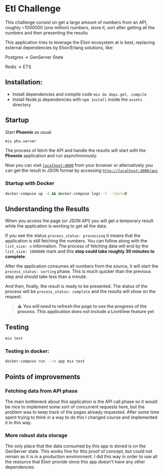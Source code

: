 # Etl Challenge
This challenge consist on get a large amount of numbers from an API, roughly ~1000000 (one million) numbers, store it, sort after getting all the numbers and then presenting the results

This application tries to leverage the Elixir ecosystem at is best, replacing external dependencies by Elixir/Erlang solutions, like:

Postgres -> GenServer State

Redis -> ETS

## Installation:
  * Install dependencies and compile code `mix do deps.get, compile`
  * Install Node.js dependencies with `npm install` inside the `assets` directory

## Startup
Start **Phoenix** as usual
```sh
mix phx.server
```

The process of fetch the API and handle the results will start with the **Phoenix** application and run asynchronously.

Now you can visit [`localhost:4000`](http://localhost:4000) from your browser or alternatively you can get the result in JSON format by accessing [`http://localhost:4000/api`](http://localhost:4000/api)

### Startup with Docker
```sh
docker-compose up -d && docker-compose logs -f --tail=0
```

## Understanding the Results
When you access the []() page (or JSON API) you will get a temporary result while the application is working to get all the data.

If you see the status `process_status: processing` it means that the application is still fetching the numbers. You can follow along with the `list_size: n` information. The process of fetching data will end by the `list_size: 1000000` mark and this **step could take roughly 30 minutes to complete**.

After the application consumes all numbers from the source, it will start the `process_status: sorting` phase. This is much quicker than the previous step and should take less than a minute.

And then, finally, the result is ready to be presented. The status of the process will be `process_status: complete` and the results will show on the request.

> ⚠️ **You will need to refresh the page to see the progress of the process. This application does not include a LiveView feature yet**

## Testing
```sh
mix test
```

### Testing in docker:
```sh
docker-compose run --rm app mix test
```

## Points of improvements
### Fetching data from API phase
The main bottleneck about this application is the API call phase so it would be nice to implement some sort of concurrent requests here, but the problem was to keep track of the pages already requested. After some time spent trying to think in a way to do this I changed course and implemented it in this way.

### More robust data storage
The only place that the data consumed by this app is stored is on the GenServer state. This works fine for this proof of concept, but could not remain as it is in a production environment. I did this way in order to use all the resource that Elixir provide since this app doesn't have any other dependencies
